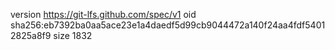 version https://git-lfs.github.com/spec/v1
oid sha256:eb7392ba0aa5ace23e1a4daedf5d99cb9044472a140f24aa4fdf54012825a8f9
size 1832
